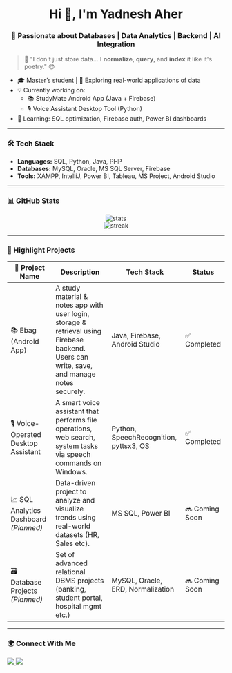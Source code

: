 <h1 align="center">Hi 👋, I'm Yadnesh Aher</h1>
<h3 align="center">🚀 Passionate about Databases | Data Analytics | Backend | AI Integration</h3>

> 🧠 "I don't just store data... I **normalize**, **query**, and **index** it like it's poetry." 😎

- 🎓 Master’s student | 💼 Exploring real-world applications of data
- 💡 Currently working on:
  - 📚 StudyMate Android App (Java + Firebase)
  - 🎙️ Voice Assistant Desktop Tool (Python)
- 🧠 Learning: SQL optimization, Firebase auth, Power BI dashboards

---

### 🛠️ Tech Stack
- **Languages:** SQL, Python, Java, PHP
- **Databases:** MySQL, Oracle, MS SQL Server, Firebase
- **Tools:** XAMPP, IntelliJ, Power BI, Tableau, MS Project, Android Studio

---

### 📊 GitHub Stats
<p align="center">
  <img src="https://github-readme-stats.vercel.app/api?username=YadneshAher&show_icons=true&theme=radical" alt="stats" />
  <br>
  <img src="https://github-readme-streak-stats.herokuapp.com/?user=YadneshAher&theme=radical" alt="streak"/>
</p>

---

### 📌 Highlight Projects

| 🚀 Project Name | Description | Tech Stack | Status |
|----------------|-------------|------------|--------|
| 📚 Ebag (Android App) | A study material & notes app with user login, storage & retrieval using Firebase backend. Users can write, save, and manage notes securely. | Java, Firebase, Android Studio | ✅ Completed |
| 🎙️ Voice-Operated Desktop Assistant | A smart voice assistant that performs file operations, web search, system tasks via speech commands on Windows. | Python, SpeechRecognition, pyttsx3, OS | ✅ Completed |
| 📈 SQL Analytics Dashboard *(Planned)* | Data-driven project to analyze and visualize trends using real-world datasets (HR, Sales etc). | MS SQL, Power BI | 🔜 Coming Soon |
| 🗃️ Database Projects *(Planned)* | Set of advanced relational DBMS projects (banking, student portal, hospital mgmt etc.) | MySQL, Oracle, ERD, Normalization | 🔜 Coming Soon |

---

### 🌍 Connect With Me
<p>
  <a href="https://www.linkedin.com/in/YadneshAher/" target="_blank">
    <img src="https://img.shields.io/badge/LinkedIn-blue?logo=linkedin&style=for-the-badge" />
  </a>
  <a href="mailto:aheryadnesh7@gmail.com">
    <img src="https://img.shields.io/badge/Gmail-red?logo=gmail&style=for-the-badge" />
  </a>
</p>
